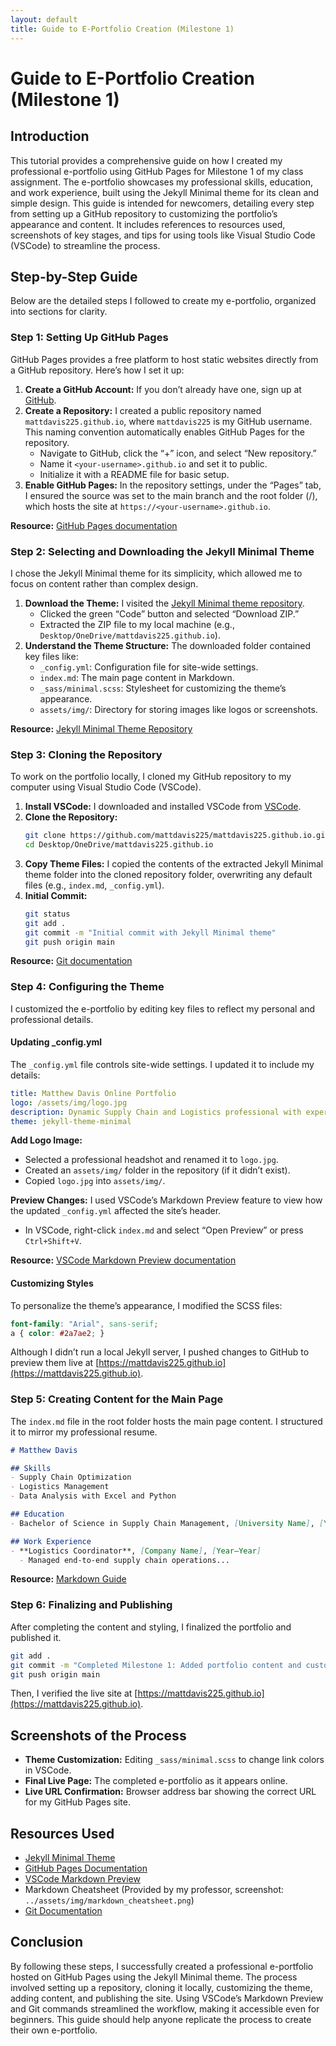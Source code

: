 ```yaml
---
layout: default
title: Guide to E-Portfolio Creation (Milestone 1)
---
```


# Guide to E-Portfolio Creation (Milestone 1)

## Introduction
This tutorial provides a comprehensive guide on how I created my professional e-portfolio using GitHub Pages for Milestone 1 of my class assignment. The e-portfolio showcases my professional skills, education, and work experience, built using the Jekyll Minimal theme for its clean and simple design. This guide is intended for newcomers, detailing every step from setting up a GitHub repository to customizing the portfolio’s appearance and content. It includes references to resources used, screenshots of key stages, and tips for using tools like Visual Studio Code (VSCode) to streamline the process.

## Step-by-Step Guide
Below are the detailed steps I followed to create my e-portfolio, organized into sections for clarity.

### Step 1: Setting Up GitHub Pages
GitHub Pages provides a free platform to host static websites directly from a GitHub repository. Here’s how I set it up:

1. **Create a GitHub Account:** If you don’t already have one, sign up at [GitHub](https://github.com).
2. **Create a Repository:** I created a public repository named `mattdavis225.github.io`, where `mattdavis225` is my GitHub username. This naming convention automatically enables GitHub Pages for the repository.
   - Navigate to GitHub, click the “+” icon, and select “New repository.”
   - Name it `<your-username>.github.io` and set it to public.
   - Initialize it with a README file for basic setup.
3. **Enable GitHub Pages:** In the repository settings, under the “Pages” tab, I ensured the source was set to the main branch and the root folder (/), which hosts the site at `https://<your-username>.github.io`.

**Resource:** [GitHub Pages documentation](https://docs.github.com/en/pages)

### Step 2: Selecting and Downloading the Jekyll Minimal Theme
I chose the Jekyll Minimal theme for its simplicity, which allowed me to focus on content rather than complex design.

1. **Download the Theme:** I visited the [Jekyll Minimal theme repository](https://github.com/pages-themes/minimal).
   - Clicked the green “Code” button and selected “Download ZIP.”
   - Extracted the ZIP file to my local machine (e.g., `Desktop/OneDrive/mattdavis225.github.io`).
2. **Understand the Theme Structure:** The downloaded folder contained key files like:
   - `_config.yml`: Configuration file for site-wide settings.
   - `index.md`: The main page content in Markdown.
   - `_sass/minimal.scss`: Stylesheet for customizing the theme’s appearance.
   - `assets/img/`: Directory for storing images like logos or screenshots.

**Resource:** [Jekyll Minimal Theme Repository](https://github.com/pages-themes/minimal)

### Step 3: Cloning the Repository
To work on the portfolio locally, I cloned my GitHub repository to my computer using Visual Studio Code (VSCode).

1. **Install VSCode:** I downloaded and installed VSCode from [VSCode](https://code.visualstudio.com).
2. **Clone the Repository:**
   ```bash
   git clone https://github.com/mattdavis225/mattdavis225.github.io.git
   cd Desktop/OneDrive/mattdavis225.github.io
   ```
3. **Copy Theme Files:** I copied the contents of the extracted Jekyll Minimal theme folder into the cloned repository folder, overwriting any default files (e.g., `index.md`, `_config.yml`).
4. **Initial Commit:**
   ```bash
   git status
   git add .
   git commit -m "Initial commit with Jekyll Minimal theme"
   git push origin main
   ```

**Resource:** [Git documentation](https://git-scm.com/doc)

### Step 4: Configuring the Theme
I customized the e-portfolio by editing key files to reflect my personal and professional details.

#### Updating _config.yml
The `_config.yml` file controls site-wide settings. I updated it to include my details:

```yaml
title: Matthew Davis Online Portfolio
logo: /assets/img/logo.jpg
description: Dynamic Supply Chain and Logistics professional with expertise in...
theme: jekyll-theme-minimal
```

**Add Logo Image:**
- Selected a professional headshot and renamed it to `logo.jpg`.
- Created an `assets/img/` folder in the repository (if it didn’t exist).
- Copied `logo.jpg` into `assets/img/`.

**Preview Changes:** I used VSCode’s Markdown Preview feature to view how the updated `_config.yml` affected the site’s header.  
- In VSCode, right-click `index.md` and select “Open Preview” or press `Ctrl+Shift+V`.

**Resource:** [VSCode Markdown Preview documentation](https://code.visualstudio.com/docs/languages/markdown#_markdown-preview)

#### Customizing Styles
To personalize the theme’s appearance, I modified the SCSS files:

```scss
font-family: "Arial", sans-serif;
a { color: #2a7ae2; }
```

Although I didn’t run a local Jekyll server, I pushed changes to GitHub to preview them live at [https://mattdavis225.github.io](https://mattdavis225.github.io).

### Step 5: Creating Content for the Main Page
The `index.md` file in the root folder hosts the main page content. I structured it to mirror my professional resume.

```markdown
# Matthew Davis

## Skills
- Supply Chain Optimization
- Logistics Management
- Data Analysis with Excel and Python

## Education
- Bachelor of Science in Supply Chain Management, [University Name], [Year]

## Work Experience
- **Logistics Coordinator**, [Company Name], [Year–Year]
  - Managed end-to-end supply chain operations...
```

**Resource:** [Markdown Guide](https://www.markdownguide.org/cheat-sheet)

### Step 6: Finalizing and Publishing
After completing the content and styling, I finalized the portfolio and published it.

```bash
git add .
git commit -m "Completed Milestone 1: Added portfolio content and customizations"
git push origin main
```

Then, I verified the live site at [https://mattdavis225.github.io](https://mattdavis225.github.io).

## Screenshots of the Process
- **Theme Customization:** Editing `_sass/minimal.scss` to change link colors in VSCode.  
- **Final Live Page:** The completed e-portfolio as it appears online.  
- **Live URL Confirmation:** Browser address bar showing the correct URL for my GitHub Pages site.

## Resources Used
- [Jekyll Minimal Theme](https://github.com/pages-themes/minimal)
- [GitHub Pages Documentation](https://docs.github.com/en/pages)
- [VSCode Markdown Preview](https://code.visualstudio.com/docs/languages/markdown#_markdown-preview)
- Markdown Cheatsheet (Provided by my professor, screenshot: `../assets/img/markdown_cheatsheet.png`)
- [Git Documentation](https://git-scm.com/doc)

## Conclusion
By following these steps, I successfully created a professional e-portfolio hosted on GitHub Pages using the Jekyll Minimal theme. The process involved setting up a repository, cloning it locally, customizing the theme, adding content, and publishing the site. Using VSCode’s Markdown Preview and Git commands streamlined the workflow, making it accessible even for beginners. This guide should help anyone replicate the process to create their own e-portfolio.